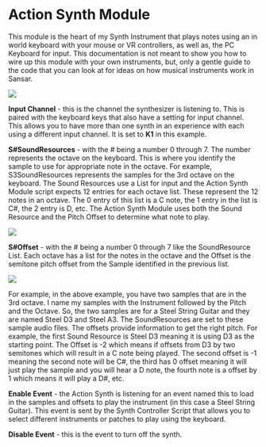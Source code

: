 # Action Synth Module

This module is the heart of my Synth Instrument that plays notes using an in world keyboard with your mouse or VR controllers, as well as, the PC Keyboard for input.  This documentation is not meant to show you how to wire up this module with your own instruments, but, only a gentle guide to the code that you can look at for ideas on how musical instruments work in Sansar.

![](https://github.com/mojoD/Sansar-Simple-And-Reflex-Script-Integration/blob/master/images/ActionSynthModule.png)

**Input Channel** - this is the channel the synthesizer is listening to.  This is paired with the keyboard keys that also have a setting for input channel.  This allows you to have more than one synth in an experience with each using a different input channel.  It is set to **K1** in this example.

**S#SoundResources** - with the # being a number 0 through 7.  The number represents the octave on the keyboard.  This is where you identify the sample to use for appropriate note in the octave.  For example, S3SoundResources represents the samples for the 3rd octave on the keyboard.  The Sound Resources use a List for input and the Action Synth Module script expects 12 entries for each octave list.  These represent the 12 notes in an octave.  The 0 entry of this list is a C note, the 1 entry in the list is C#, the 2 entry is D, etc.  The Action Synth Module uses both the Sound Resource and the Pitch Offset to determine what note to play.

![](https://github.com/mojoD/Sansar-Simple-And-Reflex-Script-Integration/blob/master/images/S3SoundResources.png)

**S#Offset** - with the # being a number 0 through 7 like the SoundResource List.  Each octave has a list for the notes in the octave and the Offset is the semitone pitch offset from the Sample identified in the previous list. 

![](https://github.com/mojoD/Sansar-Simple-And-Reflex-Script-Integration/blob/master/images/S3Offset.png)

For example, in the above example, you have two samples that are in the 3rd octave.  I name my samples with the Instrument followed by the Pitch and the Octave.  So, the two samples are for a Steel String Guitar and they are named Steel D3 and Steel A3.  The SoundResources are set to these sample audio files.  The offsets provide information to get the right pitch.  For example, the first Sound Resource is Steel D3 meaning it is using D3 as the starting point.  The Offset is -2 which means if offsets from D3 by two semitones which will result in a C note being played.  The second offset is -1 meaning the second note will be C#, the third has 0 offset meaning it will just play the sample and you will hear a D note, the fourth note is a offset by 1 which means it will play a D#, etc.

**Enable Event** - the Action Synth is listening for an event named this to load in the samples and offsets to play the instrument (in this case a Steel String Guitar).  This event is sent by the Synth Controller Script that allows you to select different instruments or patches to play using the keyboard.  

**Disable Event** - this is the event to turn off the synth.

